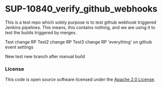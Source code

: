 
# SUP-10840_verify_github_webhooks



This is a test repo which solely purpose is to test github webhook triggered Jenkins pipelines.
This means, this contains nothing, and we are using it to test the builds triggered by merges.

Test change RP
Test2 change RP
Test3 change RP 'everything' on github event settings

New test
new branch after manual build
### License

This code is open source software licensed under the [Apache 2.0 License]("http://www.apache.org/licenses/LICENSE-2.0.html").
